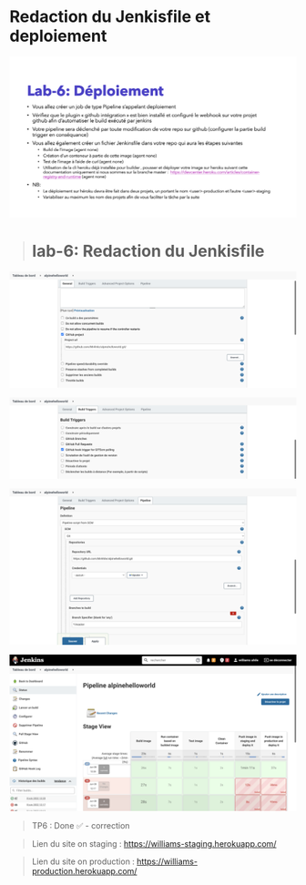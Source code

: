 # Redaction du Jenkisfile et deploiement

![alt text](https://github.com/MrAhile/BootCamp-DevOps-eazytraining/blob/main/Jenkins/lab-6/TP6.png)
> # lab-6: Redaction du Jenkisfile 

![alt text](https://github.com/MrAhile/BootCamp-DevOps-eazytraining/blob/main/Jenkins/lab-6/c1.png)


![alt text](https://github.com/MrAhile/BootCamp-DevOps-eazytraining/blob/main/Jenkins/lab-6/c2.png)


![alt text](https://github.com/MrAhile/BootCamp-DevOps-eazytraining/blob/main/Jenkins/lab-6/c3.png)


![alt text](https://github.com/MrAhile/BootCamp-DevOps-eazytraining/blob/main/Jenkins/lab-6/c4.png)

> TP6 : Done ✅ - correction

> Lien du site on staging : https://williams-staging.herokuapp.com/

> Lien du site on production : https://williams-production.herokuapp.com/